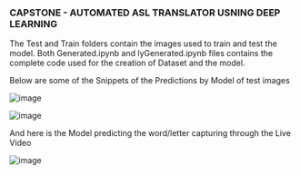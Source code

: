 ### CAPSTONE - AUTOMATED ASL TRANSLATOR USNING DEEP LEARNING

The Test and Train folders contain the images used to train and test the model. 
Both Generated.ipynb and lyGenerated.ipynb files contains the complete code used for the creation of Dataset and the model.


Below are some of the Snippets of the Predictions by Model of test images

![image](https://github.com/ravi-392/Automated_ASL_Translator_Capstone_Project/assets/122806288/8f109e2a-990d-4e2f-8212-2fc93b507c1c)

![image](https://github.com/ravi-392/Automated_ASL_Translator_Capstone_Project/assets/122806288/12f062cd-15e2-470d-b973-81ad2d229d58)


And here is the Model predicting the word/letter capturing through the Live Video 

![image](https://github.com/ravi-392/Automated_ASL_Translator_Capstone_Project/assets/122806288/45058645-5cf6-48ea-a121-715b0341336c)
